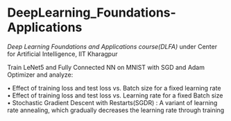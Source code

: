 # DeepLearning_Foundations-Applications
*Deep Learning Foundations and Applications course(DLFA)* under Center for Artificial Intelligence, IIT Kharagpur

Train LeNet5 and Fully Connected NN on MNIST with SGD and Adam Optimizer and analyze:

• Effect of training loss and test loss vs. Batch size for a fixed learning rate
• Effect of training loss and test loss vs. Learning rate for a fixed Batch size
• Stochastic Gradient Descent with Restarts(SGDR) : A variant of learning rate annealing, which gradually decreases the learning rate through training

